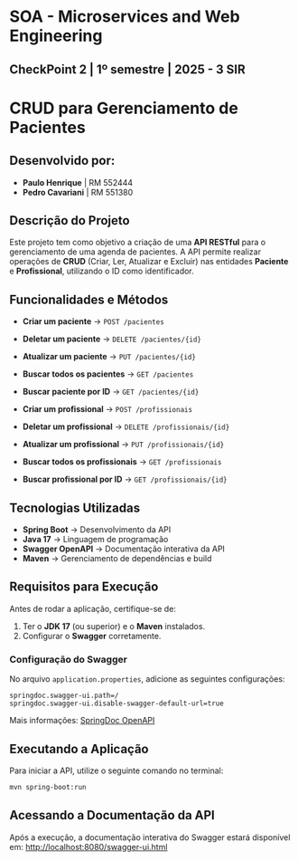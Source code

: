# SOA - Microservices and Web Engineering

## CheckPoint 2 | 1º semestre | 2025 - 3 SIR

# CRUD para Gerenciamento de Pacientes

## Desenvolvido por:

- **Paulo Henrique** | RM 552444
- **Pedro Cavariani** | RM 551380

## Descrição do Projeto

Este projeto tem como objetivo a criação de uma **API RESTful** para o gerenciamento de uma agenda de pacientes. A API permite realizar operações de **CRUD** (Criar, Ler, Atualizar e Excluir) nas entidades **Paciente** e **Profissional**, utilizando o ID como identificador.

## Funcionalidades e Métodos

- **Criar um paciente** → `POST /pacientes`
- **Deletar um paciente** → `DELETE /pacientes/{id}`
- **Atualizar um paciente** → `PUT /pacientes/{id}`
- **Buscar todos os pacientes** → `GET /pacientes`
- **Buscar paciente por ID** → `GET /pacientes/{id}`

- **Criar um profissional** → `POST /profissionais`
- **Deletar um profissional** → `DELETE /profissionais/{id}`
- **Atualizar um profissional** → `PUT /profissionais/{id}`
- **Buscar todos os profissionais** → `GET /profissionais`
- **Buscar profissional por ID** → `GET /profissionais/{id}`

## Tecnologias Utilizadas

- **Spring Boot** → Desenvolvimento da API
- **Java 17** → Linguagem de programação
- **Swagger OpenAPI** → Documentação interativa da API
- **Maven** → Gerenciamento de dependências e build

## Requisitos para Execução

Antes de rodar a aplicação, certifique-se de:

1. Ter o **JDK 17** (ou superior) e o **Maven** instalados.
2. Configurar o **Swagger** corretamente.

### Configuração do Swagger

No arquivo `application.properties`, adicione as seguintes configurações:

```properties
springdoc.swagger-ui.path=/ 
springdoc.swagger-ui.disable-swagger-default-url=true
```
Mais informações: [SpringDoc OpenAPI](https://springdoc.org/properties.html)

## Executando a Aplicação

Para iniciar a API, utilize o seguinte comando no terminal:
```sh
mvn spring-boot:run
```

## Acessando a Documentação da API

Após a execução, a documentação interativa do Swagger estará disponível em: [http://localhost:8080/swagger-ui.html](http://localhost:8080/swagger-ui.html)
